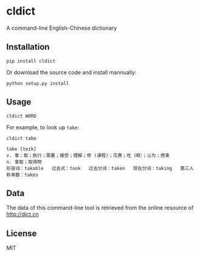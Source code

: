 # cldict

A command-line English-Chinese dictionary

## Installation

    pip install cldict

Or download the source code and install mannually:

    python setup.py install

## Usage

    cldict WORD

For example, to look up `take`:

    cldict take

    take [teɪk]
    v. 拿；取；执行；需要；接受；理解；修 (课程)；花费；吃（喝）；认为；搭乘
    n. 拿取；取得物
    形容词：takable   过去式：took   过去分词：taken   现在分词：taking   第三人称单数：takes

## Data

The data of this command-line tool is retrieved from the online resource of http://dict.cn


## License

MIT

